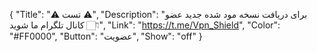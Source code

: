{
"Title": "⚠️      تست      ⚠️",
"Description": "برای دریافت نسخه مود شده جدید عضو کانال تلگرام ما شوید 👇🏻",
"Link": "https://t.me/Vpn_Shield",
"Color": "#FF0000",
"Button": "عضویت",
"Show": "off"
}
